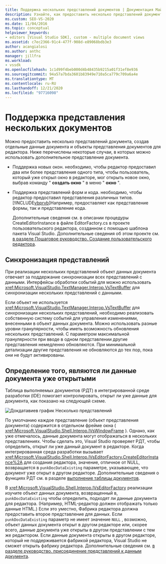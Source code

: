 ```yaml
---
title: Поддержка нескольких представлений документов | Документация Майкрософт
description: Узнайте, как предоставить несколько представлений документа с помощью отдельных объектов документа и представления документа для пользовательского редактора в пакете SDK для Visual Studio.
ms.custom: SEO-VS-2020
ms.date: 11/04/2016
ms.topic: conceptual
helpviewer_keywords:
- editors [Visual Studio SDK], custom - multiple document views
ms.assetid: c7ec2366-91c4-477f-908d-e89068bdb3e3
author: acangialosi
ms.author: anthc
manager: jillfra
ms.workload:
- vssdk
ms.openlocfilehash: 1c1d99f4beb000d4b48435b9215a01f31ef8e936
ms.sourcegitcommit: 94a57a7bda3601b83949e710a5ca779c709a6a4e
ms.translationtype: MT
ms.contentlocale: ru-RU
ms.lasthandoff: 12/21/2020
ms.locfileid: "97716098"
---
```

# <a name="supporting-multiple-document-views"></a>Поддержка представления нескольких документов
Можно предоставить несколько представлений документа, создав отдельные данные документа и объекты представления документов для редактора. Ниже перечислены некоторые случаи, в которых можно использовать дополнительное представление документа.

- Поддержка новых окон. необходимо, чтобы редактор предоставил два или более представления одного типа, чтобы пользователь, который уже открыл окно в редакторе, мог открыть новое окно, выбрав команду " **создать окно** " в меню " **окно** ".

- Поддержка представлений форм и кода. необходимо, чтобы редактор предоставил представления различных типов. [!INCLUDE[vbprvb](../code-quality/includes/vbprvb_md.md)]Например, предоставляет как представление формы, так и представление кода.

  Дополнительные сведения см. в описании процедуры CreateEditorInstance в файле EditorFactory.cs в проекте пользовательского редактора, созданном с помощью шаблона пакета Visual Studio. Дополнительные сведения об этом проекте см. [в разделе Пошаговое руководство. Создание пользовательского редактора](../extensibility/walkthrough-creating-a-custom-editor.md).

## <a name="synchronizing-views"></a>Синхронизация представлений
 При реализации нескольких представлений объект данных документа отвечает за поддержание синхронизации всех представлений с данными. Интерфейсы обработки событий для можно использовать <xref:Microsoft.VisualStudio.TextManager.Interop.VsTextBuffer> для синхронизации нескольких представлений с данными.

 Если объект не используется <xref:Microsoft.VisualStudio.TextManager.Interop.VsTextBuffer> для синхронизации нескольких представлений, необходимо реализовать собственную систему событий для управления изменениями, внесенными в объект данных документа. Можно использовать разные уровни гранулярности, чтобы иметь возможность обновления нескольких представлений. С параметром максимальной гранулярности при вводе в одном представлении другие представления немедленно обновляются. При минимальной детализации другие представления не обновляются до тех пор, пока они не будут активированы.

## <a name="determining-whether-document-data-is-already-open"></a>Определение того, являются ли данные документа уже открытыми
 Таблица выполняемых документов (РДТ) в интегрированной среде разработки (IDE) помогает контролировать, открыт ли уже данные для документа, как показано на следующей схеме.

 ![Докдатавиев график](../extensibility/media/docdataview.gif "докдатавиев") Несколько представлений

 По умолчанию каждое представление (объект представления документа) содержится в отдельном фрейме окна ( <xref:Microsoft.VisualStudio.Shell.Interop.IVsWindowFrame> ). Однако, как уже отмечалось, данные документа могут отображаться в нескольких представлениях. Чтобы сделать это, Visual Studio проверяет РДТ, чтобы определить, открыт ли уже данный документ в редакторе. Когда интегрированная среда разработки вызывает <xref:Microsoft.VisualStudio.Shell.Interop.IVsEditorFactory.CreateEditorInstance%2A> для создания редактора, значение, отличное от NULL, возвращается в `punkDocDataExisting` параметре, указывающее, что документ уже открыт в другом редакторе. Дополнительные сведения о функциях РДТ см. в разделе [выполнение таблицы документов](../extensibility/internals/running-document-table.md).

 В <xref:Microsoft.VisualStudio.Shell.Interop.IVsEditorFactory> реализации изучите объект данных документа, возвращенный в, `punkDocDataExisting` чтобы определить, подходят ли данные документа для редактора. (Например, HTML-редактор должен отображать только данные HTML.) Если это уместно, Фабрика редактора должна предоставить второе представление для данных. Если `punkDocDataExisting` параметр не имеет значение `NULL` , возможно, объект данных документа открыт в другом редакторе или, скорее всего, данные документа уже открыты в другом представлении с тем же редактором. Если данные документа открыты в другом редакторе, который не поддерживается фабрикой редактора, Visual Studio не сможет открыть фабрику редактора. Дополнительные сведения см. [в разделе руководство. присоединение представлений к данным документа](../extensibility/how-to-attach-views-to-document-data.md).
